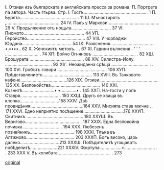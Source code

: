 ﻿I. Отзиви изъ българската и английската пресса за романа.
П. Портрета па автора.
Часть ггьрва.
Стр.
I.	Гостъ.................................................... 1
П.	Бурята................................................ 11
Ш.	Мънастирятъ ,........................................... 24
IV.	Пакъ у Маркови.......................................... 29
V.	Продължение отъ	нощьта................................ 37
VI.	Писмото................................................. 44
УП.	Геройство............................................... 47
VIII.	У чорбаджи Юрдана........................................ 54
IX.	Разяснения.................................... •.••••..	62
X.	Женскиятъ метохъ.	 .	.	67
XI.	Гадини вълнения . ' ' ' ...........................	.	74
ХП.	Бойчо Огняновъ ...................................   .	82
ХШ.	Брошурата ..........................................  .	88
XIV.	Силистра-Иолу. ....................................	.	92
XI/'.	Неожиданна срѣща...............................  :	.	100
XVI.	Гробътъ говори ........................................ 106
ХУП.	Прѣдставлението........................................ 113
XVIII.	Въ Танковото кафене......................................126
XIX.	Отзиви................................................  135
XX.	Безпокойства................................. ......	140
XXI.	Козннтѣ..........................•	•.............•	.	145
ХХП.	На-гости у попъ Ставря................................. 150
ХХШ.	Другъ се хваща въ клопка................................158
XXIV.	Двѣ провидѣния...........................................164
XXV.	Мисията става мжчна . .	  171
XXVI.	Едно неприятно посѣщение.................................176
ХХУП.	Скитникъ ...............................................180
ХХУШ. Въ Веригово............................................ .	187
XXIX.	Една безпокойна почивка................................  194
XXX.	Любезенъ познайникъ.................................... 198
XXXI.	Тлъка въ Алтжново....................................... 203
ХХХП.	Богъ високо, царь далеко................................213
ХХХШ.	Побѣдителитѣ угощаватъ побѣдепитѣ......................221
XXXIV. Фжртупа..................•......................... .	.	233
XXX V. Въ колибата........................................... .	273

[original](images/559.jpg)